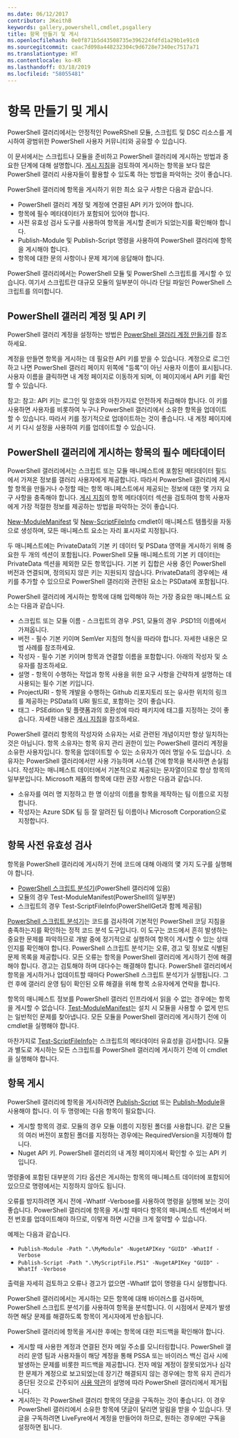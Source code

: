 ```yaml
---
ms.date: 06/12/2017
contributor: JKeithB
keywords: gallery,powershell,cmdlet,psgallery
title: 항목 만들기 및 게시
ms.openlocfilehash: 0e0f871b5d43508735e396224fdfd1a29b1e91c0
ms.sourcegitcommit: caac7d098a448232304c9d6728e7340ec7517a71
ms.translationtype: HT
ms.contentlocale: ko-KR
ms.lasthandoff: 03/18/2019
ms.locfileid: "58055481"
---
```

# <a name="creating-and-publishing-an-item"></a>항목 만들기 및 게시

PowerShell 갤러리에서는 안정적인 PoweRShell 모듈, 스크립트 및 DSC 리소스를 게시하여 광범위한 PowerShell 사용자 커뮤니티와 공유할 수 있습니다.

이 문서에서는 스크립트나 모듈을 준비하고 PowerShell 갤러리에 게시하는 방법과 중요한 단계에 대해 설명합니다. [게시 지침](../../concepts/publishing-guidelines.md)을 검토하여 게시하는 항목을 보다 많은 PowerShell 갤러리 사용자들이 활용할 수 있도록 하는 방법을 파악하는 것이 좋습니다.

PowerShell 갤러리에 항목을 게시하기 위한 최소 요구 사항은 다음과 같습니다.

- PowerShell 갤러리 계정 및 계정에 연결된 API 키가 있어야 합니다.
- 항목에 필수 메타데이터가 포함되어 있어야 합니다.
- 사전 유효성 검사 도구를 사용하여 항목을 게시할 준비가 되었는지를 확인해야 합니다.
- Publish-Module 및 Publish-Script 명령을 사용하여 PowerShell 갤러리에 항목을 게시해야 합니다.
- 항목에 대한 문의 사항이나 문제 제기에 응답해야 합니다.

PowerShell 갤러리에서는 PowerShell 모듈 및 PowerShell 스크립트를 게시할 수 있습니다. 여기서 스크립트란 대규모 모듈의 일부분이 아니라 단일 파일인 PowerShell 스크립트를 의미합니다.

## <a name="powershell-gallery-account-and-api-key"></a>PowerShell 갤러리 계정 및 API 키

PowerShell 갤러리 계정을 설정하는 방법은 [PowerShell 갤러리 계정 만들기](/powershell/gallery/how-to/publishing-packages/creating-an-account)를 참조하세요.

계정을 만들면 항목을 게시하는 데 필요한 API 키를 받을 수 있습니다. 계정으로 로그인하고 나면 PowerShell 갤러리 페이지 위쪽에 "등록"이 아닌 사용자 이름이 표시됩니다. 사용자 이름을 클릭하면 내 계정 페이지로 이동하게 되며, 이 페이지에서 API 키를 확인할 수 있습니다.

참고: 참고: API 키는 로그인 및 암호와 마찬가지로 안전하게 취급해야 합니다.
이 키를 사용하면 사용자를 비롯하여 누구나 PowerShell 갤러리에서 소유한 항목을 업데이트할 수 있습니다.
따라서 키를 정기적으로 업데이트하는 것이 좋습니다. 내 계정 페이지에서 키 다시 설정을 사용하여 키를 업데이트할 수 있습니다.

## <a name="required-metadata-for-items-published-to-the-powershell-gallery"></a>PowerShell 갤러리에 게시하는 항목의 필수 메타데이터

PowerShell 갤러리에서는 스크립트 또는 모듈 매니페스트에 포함된 메타데이터 필드에서 가져온 정보를 갤러리 사용자에게 제공합니다. 따라서 PowerShell 갤러리에 게시할 항목을 만들거나 수정할 때는 항목 매니페스트에서 제공되는 정보에 대한 몇 가지 요구 사항을 충족해야 합니다.
[게시 지침](../../concepts/publishing-guidelines.md)의 항목 메타데이터 섹션을 검토하여 항목 사용자에게 가장 적절한 정보를 제공하는 방법을 파악하는 것이 좋습니다.

[New-ModuleManifest](/powershell/module/microsoft.powershell.core/new-modulemanifest) 및 [New-ScriptFileInfo](/powershell/module/PowerShellGet/New-ScriptFileInfo) cmdlet이 매니페스트 템플릿을 자동으로 생성하며, 모든 매니페스트 요소는 자리 표시자로 지정됩니다.

두 매니페스트에는 PrivateData의 기본 키 데이터 및 PSData 영역을 게시하기 위해 중요한 두 개의 섹션이 포함됩니다. PowerShell 모듈 매니페스트의 기본 키 데이터는 PrivateData 섹션을 제외한 모든 항목입니다. 기본 키 집합은 사용 중인 PowerShell 버전과 연결되며, 정의되지 않은 키는 지원되지 않습니다. PrivateData의 경우에는 새 키를 추가할 수 있으므로 PowerShell 갤러리와 관련된 요소는 PSData에 포함됩니다.


PowerShell 갤러리에 게시하는 항목에 대해 입력해야 하는 가장 중요한 매니페스트 요소는 다음과 같습니다.

- 스크립트 또는 모듈 이름 - 스크립트의 경우 .PS1, 모듈의 경우 .PSD1의 이름에서 가져옵니다.
- 버전 - 필수 기본 키이며 SemVer 지침의 형식을 따라야 합니다. 자세한 내용은 모범 사례를 참조하세요.
- 작성자 - 필수 기본 키이며 항목과 연결할 이름을 포함합니다.
아래의 작성자 및 소유자를 참조하세요.
- 설명 - 항목이 수행하는 작업과 항목 사용을 위한 요구 사항을 간략하게 설명하는 데 사용되는 필수 기본 키입니다.
- ProjectURI - 항목 개발을 수행하는 Github 리포지토리 또는 유사한 위치의 링크를 제공하는 PSData의 URI 필드로, 포함하는 것이 좋습니다.
- 태그 - PSEdition 및 플랫폼과의 호환성에 따라 패키지에 태그를 지정하는 것이 좋습니다. 자세한 내용은 [게시 지침](../../concepts/publishing-guidelines.md#tag-your-package-with-the-compatible-pseditions-and-platforms)을 참조하세요.

PowerShell 갤러리 항목의 작성자와 소유자는 서로 관련된 개념이지만 항상 일치하는 것은 아닙니다. 항목 소유자는 항목 유지 관리 권한이 있는 PowerShell 갤러리 계정을 소유한 사용자입니다. 항목을 업데이트할 수 있는 소유자가 여러 명일 수도 있습니다. 소유자는 PowerShell 갤러리에서만 사용 가능하며 시스템 간에 항목을 복사하면 손실됩니다. 작성자는 매니페스트 데이터에서 기본적으로 제공되는 문자열이므로 항상 항목의 일부분입니다. Microsoft 제품의 항목에 대한 권장 사항은 다음과 같습니다.

- 소유자를 여러 명 지정하고 한 명 이상의 이름을 항목을 제작하는 팀 이름으로 지정합니다.
- 작성자는 Azure SDK 팀 등 잘 알려진 팀 이름이나 Microsoft Corporation으로 지정합니다.


## <a name="pre-validate-your-item"></a>항목 사전 유효성 검사

항목을 PowerShell 갤러리에 게시하기 전에 코드에 대해 아래의 몇 가지 도구를 실행해야 합니다.

- [PowerShell 스크립트 분석기](https://www.powershellgallery.com/packages/PSScriptAnalyzer/)(PowerShell 갤러리에 있음)
- 모듈의 경우 Test-ModuleManifest(PowerShell의 일부분)
- 스크립트의 경우 Test-ScriptFileInfo(PowerShellGet과 함께 제공됨)

[PowerShell 스크립트 분석기](https://www.powershellgallery.com/packages/PSScriptAnalyzer/)는 코드를 검사하여 기본적인 PowerShell 코딩 지침을 충족하는지를 확인하는 정적 코드 분석 도구입니다. 이 도구는 코드에서 흔히 발생하는 중요한 문제를 파악하므로 개발 중에 정기적으로 실행하여 항목이 게시할 수 있는 상태인지를 확인해야 합니다. PowerShell 스크립트 분석기는 오류, 경고 및 정보로 식별된 문제 목록을 제공합니다. 모든 오류는 항목을 PowerShell 갤러리에 게시하기 전에 해결해야 합니다. 경고는 검토해야 하며 대다수는 해결해야 합니다. PowerShell 갤러리에서 항목을 게시하거나 업데이트할 때마다 PowerShell 스크립트 분석기가 실행됩니다. 그런 후에 갤러리 운영 팀이 확인된 오류 해결을 위해 항목 소유자에게 연락을 합니다.

항목의 매니페스트 정보를 PowerShell 갤러리 인프라에서 읽을 수 없는 경우에는 항목을 게시할 수 없습니다.
[Test-ModuleManifest](/powershell/module/microsoft.powershell.core/test-modulemanifest)는 설치 시 모듈을 사용할 수 없게 만드는 일반적인 문제를 찾아냅니다. 모든 모듈을 PowerShell 갤러리에 게시하기 전에 이 cmdlet을 실행해야 합니다.

마찬가지로 [Test-ScriptFileInfo](/powershell/module/PowerShellGet/test-scriptfileinfo)는 스크립트의 메타데이터 유효성을 검사합니다. 모듈과 별도로 게시하는 모든 스크립트를 PowerShell 갤러리에 게시하기 전에 이 cmdlet을 실행해야 합니다.


## <a name="publishing-items"></a>항목 게시

PowerShell 갤러리에 항목을 게시하려면 [Publish-Script](/powershell/module/PowerShellGet/publish-script) 또는 [Publish-Module](/powershell/module/PowerShellGet/publish-module)을 사용해야 합니다. 이 두 명령에는 다음 항목이 필요합니다.

- 게시할 항목의 경로. 모듈의 경우 모듈 이름이 지정된 폴더를 사용합니다. 같은 모듈의 여러 버전이 포함된 폴더를 지정하는 경우에는 RequiredVersion을 지정해야 합니다.
- Nuget API 키. PowerShell 갤러리의 내 계정 페이지에서 확인할 수 있는 API 키입니다.

명령줄에 포함된 대부분의 기타 옵션은 게시하는 항목의 매니페스트 데이터에 포함되어 있으므로 명령에서는 지정하지 않아도 됩니다.

오류를 방지하려면 게시 전에 -WhatIf -Verbose를 사용하여 명령을 실행해 보는 것이 좋습니다. PowerShell 갤러리에 항목을 게시할 때마다 항목의 매니페스트 섹션에서 버전 번호를 업데이트해야 하므로, 이렇게 하면 시간을 크게 절약할 수 있습니다.

예제는 다음과 같습니다.

* `Publish-Module -Path ".\MyModule" -NugetAPIKey "GUID" -WhatIf -Verbose`
* `Publish-Script -Path ".\MyScriptFile.PS1" -NugetAPIKey "GUID" -WhatIf -Verbose`

출력을 자세히 검토하고 오류나 경고가 없으면 -WhatIf 없이 명령을 다시 실행합니다.

PowerShell 갤러리에서는 게시하는 모든 항목에 대해 바이러스를 검사하며, PowerShell 스크립트 분석기를 사용하여 항목을 분석합니다. 이 시점에서 문제가 발생하면 해당 문제를 해결하도록 항목이 게시자에게 반송됩니다.

PowerShell 갤러리에 항목을 게시한 후에는 항목에 대한 피드백을 확인해야 합니다.

- 게시할 때 사용한 계정과 연결된 전자 메일 주소를 모니터링합니다. PowerShell 갤러리 운영 팀과 사용자들이 해당 계정을 통해 PSSA 또는 바이러스 백신 검사 시에 발생하는 문제를 비롯한 피드백을 제공합니다. 전자 메일 계정이 잘못되었거나 심각한 문제가 계정으로 보고되었는데 장기간 해결되지 않는 경우에는 항목 유지 관리가 중단된 것으로 간주되어 [사용 약관](https://www.powershellgallery.com/policies/Terms)의 설명에 따라 PowerShell 갤러리에서 제거됩니다.
- 게시하는 각 PowerShell 갤러리 항목의 댓글을 구독하는 것이 좋습니다. 이 경우 PowerShell 갤러리에서 소유한 항목에 댓글이 달리면 알림을 받을 수 있습니다. 댓글을 구독하려면 LiveFyre에서 계정을 만들어야 하므로, 원하는 경우에만 구독을 설정하면 됩니다.
